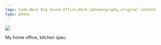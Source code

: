 ```yaml
---
tags: Code,Next Big Sound,Office,Work,iphoneography,original content
type: photo
---
```

<img src="http://24.media.tumblr.com/537d1824b35b72571fe5e613e97a8560/tumblr_mexk8axQHv1rdkc0do1_1280.jpg" />

<p>My home office, kitchen spec.</p> 
